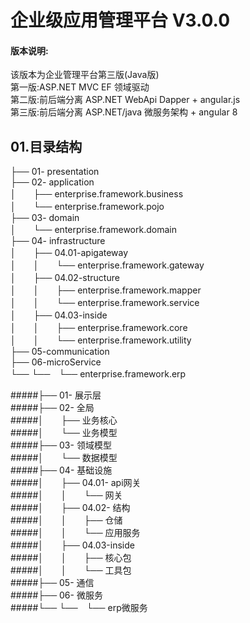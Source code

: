# 企业级应用管理平台 V3.0.0
#### 版本说明:
该版本为企业管理平台第三版(Java版)  
第一版:ASP.NET MVC EF 领域驱动  
第二版:前后端分离 ASP.NET WebApi Dapper + angular.js  
第三版:前后端分离 ASP.NET/java 微服务架构 + angular 8  

## 01.目录结构  
├── 01- presentation  
├── 02- application  
│　　├── enterprise.framework.business  
│　　└── enterprise.framework.pojo  
├── 03- domain  
│　　└── enterprise.framework.domain  
├── 04- infrastructure  
│　　├── 04.01-apigateway  
│　　│　　└── enterprise.framework.gateway  
│　　├── 04.02-structure  
│　　│　　├── enterprise.framework.mapper  
│　　│　　└── enterprise.framework.service  
│　　├── 04.03-inside  
│　　│　　├── enterprise.framework.core  
│　　│　　└── enterprise.framework.utility  
├── 05-communication  
├── 06-microService  
└── └──　└── enterprise.framework.erp      

#####├── 01- 展示层  
#####├── 02- 全局  
#####│　　├── 业务核心  
#####│　　└── 业务模型  
#####├── 03- 领域模型  
#####│　　└── 数据模型       
#####├── 04- 基础设施  
#####│　　├── 04.01- api网关  
#####│　　│　　└── 网关  
#####│　　├── 04.02- 结构  
#####│　　│　　├── 仓储  
#####│　　│　　└── 应用服务  
#####│　　├── 04.03-inside  
#####│　　│　　├── 核心包  
#####│　　│　　└── 工具包  
#####├── 05- 通信  
#####├── 06- 微服务  
#####└── └──　└── erp微服务  
